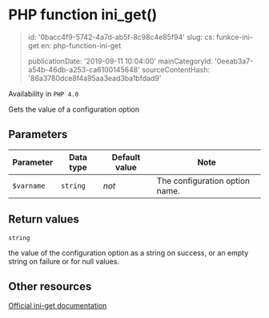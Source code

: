 PHP function ini_get()
======================

> id: '0bacc4f9-5742-4a7d-ab5f-8c98c4e85f94'
> slug:
> 	cs: funkce-ini-get
> 	en: php-function-ini-get
> 
> publicationDate: '2019-09-11 10:04:00'
> mainCategoryId: '0eeab3a7-a54b-46db-a253-ca6100145648'
> sourceContentHash: '86a3780dce8f4a95aa3ead3ba1bfdad9'

Availability in `PHP 4.0`

Gets the value of a configuration option


Parameters
--------------

| Parameter | Data type | Default value | Note |
|-----|-----|-----|-----|
| `$varname` | `string` | *not* | The configuration option name. |


Return values
----------------

`string`

the value of the configuration option as a string on success, or
an empty string on failure or for null values.

Other resources
------------

[Official ini-get documentation](https://www.php.net/manual/en/function.ini-get.php)
